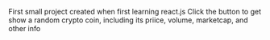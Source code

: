 First small project created when first learning react.js
Click the button to get show a random crypto coin, including its priice, volume, marketcap, and other info
